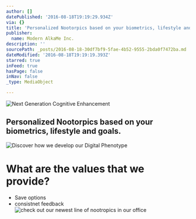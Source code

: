 ```yaml
---
author: []
datePublished: '2016-08-18T19:19:29.934Z'
via: {}
title: 'Personalized Nootorpics based on your biometrics, lifestyle and goals.'
publisher:
  name: Modern AlkaMe Inc.
description: ''
sourcePath: _posts/2016-08-18-30df7bf9-5fae-4b52-9555-2bda0f7472ba.md
dateModified: '2016-08-18T19:19:19.393Z'
starred: true
inFeed: true
hasPage: false
inNav: false
_type: MediaObject

---
```

![Next Generation Cognitive Enhancement ](https://the-grid-user-content.s3-us-west-2.amazonaws.com/648ce3f9-6e96-4294-be2e-85670fc65499.jpg)

## Personalized Nootorpics based on your biometrics, lifestyle and goals.
![Discover how we develop our Digital Phenotype ](https://the-grid-user-content.s3-us-west-2.amazonaws.com/98d60fc6-cf48-42a1-8233-18721dcfcbb7.jpg)

# What are the values that we provide?

* Save options
* consistnet feedback
![check out our newest line of nootropics in our office ](https://the-grid-user-content.s3-us-west-2.amazonaws.com/e74e6faf-e2cd-42d0-9d0e-5b6bb1e17b92.jpg)